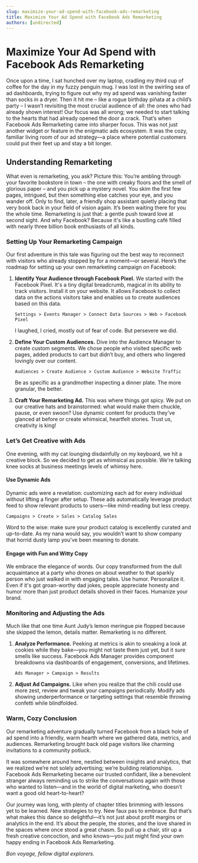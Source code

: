 ```yaml
---
slug: maximize-your-ad-spend-with-facebook-ads-remarketing
title: Maximize Your Ad Spend with Facebook Ads Remarketing
authors: [undirected]
---
```



# Maximize Your Ad Spend with Facebook Ads Remarketing

Once upon a time, I sat hunched over my laptop, cradling my third cup of coffee for the day in my fuzzy penguin mug. I was lost in the swirling sea of ad dashboards, trying to figure out why my ad spend was vanishing faster than socks in a dryer. Then it hit me – like a rogue birthday piñata at a child’s party – I wasn’t revisiting the most crucial audience of all: the ones who had already shown interest! Our focus was all wrong; we needed to start talking to the hearts that had already opened the door a crack. That’s when Facebook Ads Remarketing came into sharper focus. This was not just another widget or feature in the enigmatic ads ecosystem. It was the cozy, familiar living room of our ad strategy—a place where potential customers could put their feet up and stay a bit longer. 

## Understanding Remarketing

What even is remarketing, you ask? Picture this: You’re ambling through your favorite bookstore in town – the one with creaky floors and the smell of glorious paper – and you pick up a mystery novel. You skim the first few pages, intrigued, but then something else catches your eye, and you wander off. Only to find, later, a friendly shop assistant quietly placing that very book back in your field of vision again. It’s been waiting there for you the whole time. Remarketing is just that: a gentle push toward love at second sight. And why Facebook? Because it's like a bustling café filled with nearly three billion book enthusiasts of all kinds.

### Setting Up Your Remarketing Campaign

Our first adventure in this tale was figuring out the best way to reconnect with visitors who already stopped by for a moment—or several. Here’s the roadmap for setting up your own remarketing campaign on Facebook:

1. **Identify Your Audience through Facebook Pixel.** We started with the Facebook Pixel. It's a tiny digital breadcrumb, magical in its ability to track visitors. Install it on your website. It allows Facebook to collect data on the actions visitors take and enables us to create audiences based on this data.

    ```plaintext
    Settings > Events Manager > Connect Data Sources > Web > Facebook Pixel
    ```

   I laughed, I cried, mostly out of fear of code. But persevere we did.

2. **Define Your Custom Audiences.** Dive into the Audience Manager to create custom segments. We chose people who visited specific web pages, added products to cart but didn’t buy, and others who lingered lovingly over our content.

    ```plaintext
    Audiences > Create Audience > Custom Audience > Website Traffic
    ```

   Be as specific as a grandmother inspecting a dinner plate. The more granular, the better.

3. **Craft Your Remarketing Ad.** This was where things got spicy. We put on our creative hats and brainstormed: what would make them chuckle, pause, or even swoon? Use dynamic content for products they’ve glanced at before or create whimsical, heartfelt stories. Trust us, creativity is king!

### Let’s Get Creative with Ads

One evening, with my cat lounging disdainfully on my keyboard, we hit a creative block. So we decided to get as whimsical as possible. We're talking knee socks at business meetings levels of whimsy here.

#### Use Dynamic Ads

Dynamic ads were a revelation: customizing each ad for every individual without lifting a finger after setup. These ads automatically leverage product feed to show relevant products to users—like mind-reading but less creepy.

   ```plaintext
   Campaigns > Create > Sales > Catalog Sales
   ```

Word to the wise: make sure your product catalog is excellently curated and up-to-date. As my nana would say, you wouldn’t want to show company that horrid dusty lamp you’ve been meaning to donate.

#### Engage with Fun and Witty Copy

We embrace the elegance of words. Our copy transformed from the dull acquaintance at a party who drones on about weather to that sparkly person who just walked in with engaging tales. Use humor. Personalize it. Even if it's got groan-worthy dad jokes, people appreciate honesty and humor more than just product details shoved in their faces. Humanize your brand.

### Monitoring and Adjusting the Ads

Much like that one time Aunt Judy’s lemon meringue pie flopped because she skipped the lemon, details matter. Remarketing is no different.

1. **Analyze Performance.** Peeking at metrics is akin to sneaking a look at cookies while they bake—you might not taste them just yet, but it sure smells like success. Facebook Ads Manager provides component breakdowns via dashboards of engagement, conversions, and lifetimes.

    ```plaintext
    Ads Manager > Campaign > Results
    ```

2. **Adjust Ad Campaigns.** Like when you realize that the chili could use more zest, review and tweak your campaigns periodically. Modify ads showing underperformance or targeting settings that resemble throwing confetti while blindfolded.

### Warm, Cozy Conclusion

Our remarketing adventure gradually turned Facebook from a black hole of ad spend into a friendly, warm hearth where we gathered data, metrics, and audiences. Remarketing brought back old page visitors like charming invitations to a community potluck.

It was somewhere around here, nestled between insights and analytics, that we realized we’re not solely advertising; we’re building relationships. Facebook Ads Remarketing became our trusted confidant, like a benevolent stranger always reminding us to strike the conversations again with those who wanted to listen—and in the world of digital marketing, who doesn’t want a good old heart-to-heart?

Our journey was long, with plenty of chapter titles brimming with lessons yet to be learned. New strategies to try. New faux pas to embrace. But that’s what makes this dance so delightful—it’s not just about profit margins or analytics in the end. It’s about the people, the stories, and the love shared in the spaces where once stood a great chasm. So pull up a chair, stir up a fresh creative concoction, and who knows—you just might find your own happy ending in Facebook Ads Remarketing.

_Bon voyage, fellow digital explorers._